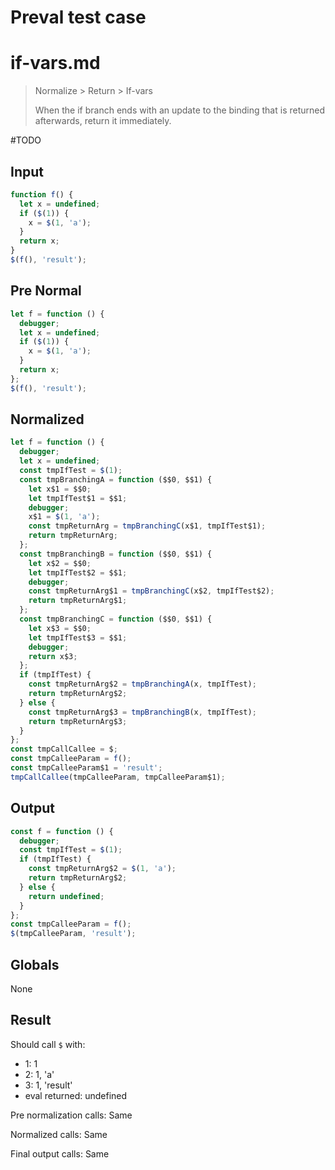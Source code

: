 # Preval test case

# if-vars.md

> Normalize > Return > If-vars
>
> When the if branch ends with an update to the binding that is returned afterwards, return it immediately.

#TODO

## Input

`````js filename=intro
function f() {
  let x = undefined;
  if ($(1)) {
    x = $(1, 'a');
  }
  return x;
}
$(f(), 'result');
`````

## Pre Normal

`````js filename=intro
let f = function () {
  debugger;
  let x = undefined;
  if ($(1)) {
    x = $(1, 'a');
  }
  return x;
};
$(f(), 'result');
`````

## Normalized

`````js filename=intro
let f = function () {
  debugger;
  let x = undefined;
  const tmpIfTest = $(1);
  const tmpBranchingA = function ($$0, $$1) {
    let x$1 = $$0;
    let tmpIfTest$1 = $$1;
    debugger;
    x$1 = $(1, 'a');
    const tmpReturnArg = tmpBranchingC(x$1, tmpIfTest$1);
    return tmpReturnArg;
  };
  const tmpBranchingB = function ($$0, $$1) {
    let x$2 = $$0;
    let tmpIfTest$2 = $$1;
    debugger;
    const tmpReturnArg$1 = tmpBranchingC(x$2, tmpIfTest$2);
    return tmpReturnArg$1;
  };
  const tmpBranchingC = function ($$0, $$1) {
    let x$3 = $$0;
    let tmpIfTest$3 = $$1;
    debugger;
    return x$3;
  };
  if (tmpIfTest) {
    const tmpReturnArg$2 = tmpBranchingA(x, tmpIfTest);
    return tmpReturnArg$2;
  } else {
    const tmpReturnArg$3 = tmpBranchingB(x, tmpIfTest);
    return tmpReturnArg$3;
  }
};
const tmpCallCallee = $;
const tmpCalleeParam = f();
const tmpCalleeParam$1 = 'result';
tmpCallCallee(tmpCalleeParam, tmpCalleeParam$1);
`````

## Output

`````js filename=intro
const f = function () {
  debugger;
  const tmpIfTest = $(1);
  if (tmpIfTest) {
    const tmpReturnArg$2 = $(1, 'a');
    return tmpReturnArg$2;
  } else {
    return undefined;
  }
};
const tmpCalleeParam = f();
$(tmpCalleeParam, 'result');
`````

## Globals

None

## Result

Should call `$` with:
 - 1: 1
 - 2: 1, 'a'
 - 3: 1, 'result'
 - eval returned: undefined

Pre normalization calls: Same

Normalized calls: Same

Final output calls: Same
